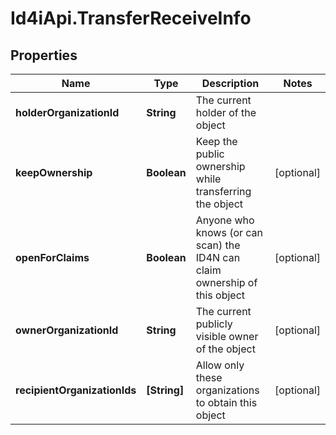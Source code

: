 # Id4iApi.TransferReceiveInfo

## Properties
Name | Type | Description | Notes
------------ | ------------- | ------------- | -------------
**holderOrganizationId** | **String** | The current holder of the object | 
**keepOwnership** | **Boolean** | Keep the public ownership while transferring the object | [optional] 
**openForClaims** | **Boolean** | Anyone who knows (or can scan) the ID4N can claim ownership of this object | [optional] 
**ownerOrganizationId** | **String** | The current publicly visible owner of the object | [optional] 
**recipientOrganizationIds** | **[String]** | Allow only these organizations to obtain this object | [optional] 


